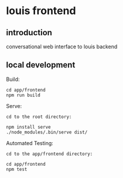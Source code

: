 # louis frontend

## introduction

conversational web interface to louis backend

## local development

Build:

```
cd app/frontend
npm run build
```

Serve:

```
cd to the root directory: 

npm install serve 
./node_modules/.bin/serve dist/
```

Automated Testing:

```
cd to the app/frontend directory: 

cd app/frontend
npm test  
```
